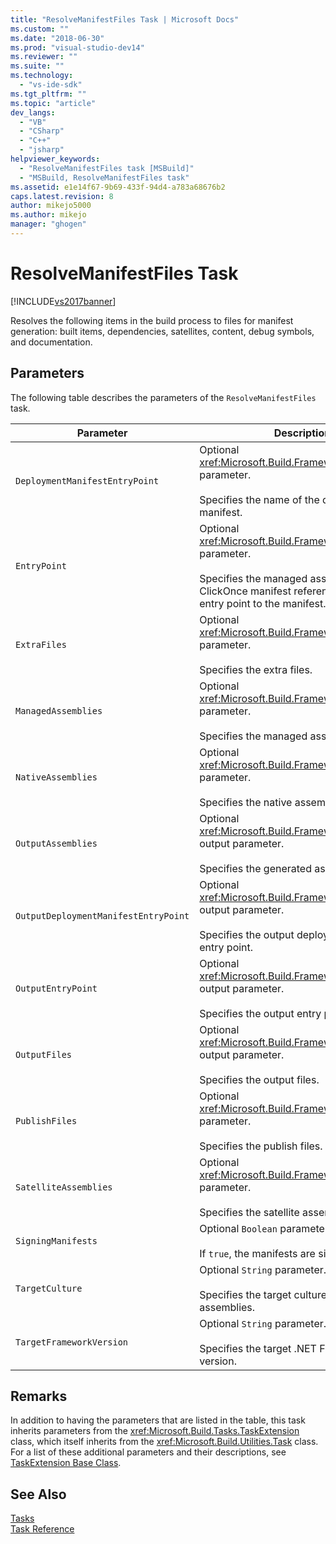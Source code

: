 ```yaml
---
title: "ResolveManifestFiles Task | Microsoft Docs"
ms.custom: ""
ms.date: "2018-06-30"
ms.prod: "visual-studio-dev14"
ms.reviewer: ""
ms.suite: ""
ms.technology: 
  - "vs-ide-sdk"
ms.tgt_pltfrm: ""
ms.topic: "article"
dev_langs: 
  - "VB"
  - "CSharp"
  - "C++"
  - "jsharp"
helpviewer_keywords: 
  - "ResolveManifestFiles task [MSBuild]"
  - "MSBuild, ResolveManifestFiles task"
ms.assetid: e1e14f67-9b69-433f-94d4-a783a68676b2
caps.latest.revision: 8
author: mikejo5000
ms.author: mikejo
manager: "ghogen"
---
```

# ResolveManifestFiles Task
[!INCLUDE[vs2017banner](../includes/vs2017banner.md)]

  
  
Resolves the following items in the build process to files for manifest generation: built items, dependencies, satellites, content, debug symbols, and documentation.  
  
## Parameters  
 The following table describes the parameters of the `ResolveManifestFiles` task.  
  
|Parameter|Description|  
|---------------|-----------------|  
|`DeploymentManifestEntryPoint`|Optional <xref:Microsoft.Build.Framework.ITaskItem> parameter.<br /><br /> Specifies the name of the deployment manifest.|  
|`EntryPoint`|Optional <xref:Microsoft.Build.Framework.ITaskItem> parameter.<br /><br /> Specifies the managed assembly or ClickOnce manifest reference that is the entry point to the manifest.|  
|`ExtraFiles`|Optional <xref:Microsoft.Build.Framework.ITaskItem>`[]` parameter.<br /><br /> Specifies the extra files.|  
|`ManagedAssemblies`|Optional <xref:Microsoft.Build.Framework.ITaskItem>`[]` parameter.<br /><br /> Specifies the managed assemblies.|  
|`NativeAssemblies`|Optional <xref:Microsoft.Build.Framework.ITaskItem>`[]` parameter.<br /><br /> Specifies the native assemblies.|  
|`OutputAssemblies`|Optional <xref:Microsoft.Build.Framework.ITaskItem>`[]` output parameter.<br /><br /> Specifies the generated assemblies.|  
|`OutputDeploymentManifestEntryPoint`|Optional <xref:Microsoft.Build.Framework.ITaskItem> output parameter.<br /><br /> Specifies the output deployment manifest entry point.|  
|`OutputEntryPoint`|Optional <xref:Microsoft.Build.Framework.ITaskItem> output parameter.<br /><br /> Specifies the output entry point.|  
|`OutputFiles`|Optional <xref:Microsoft.Build.Framework.ITaskItem>`[]` output parameter.<br /><br /> Specifies the output files.|  
|`PublishFiles`|Optional <xref:Microsoft.Build.Framework.ITaskItem>`[]` parameter.<br /><br /> Specifies the publish files.|  
|`SatelliteAssemblies`|Optional <xref:Microsoft.Build.Framework.ITaskItem>`[]` parameter.<br /><br /> Specifies the satellite assemblies.|  
|`SigningManifests`|Optional `Boolean` parameter.<br /><br /> If `true`, the manifests are signed.|  
|`TargetCulture`|Optional `String` parameter.<br /><br /> Specifies the target culture for satellite assemblies.|  
|`TargetFrameworkVersion`|Optional `String` parameter.<br /><br /> Specifies the target .NET Framework version.|  
  
## Remarks  
 In addition to having the parameters that are listed in the table, this task inherits parameters from the <xref:Microsoft.Build.Tasks.TaskExtension> class, which itself inherits from the <xref:Microsoft.Build.Utilities.Task> class. For a list of these additional parameters and their descriptions, see [TaskExtension Base Class](../msbuild/taskextension-base-class.md).  
  
## See Also  
 [Tasks](../msbuild/msbuild-tasks.md)   
 [Task Reference](../msbuild/msbuild-task-reference.md)



